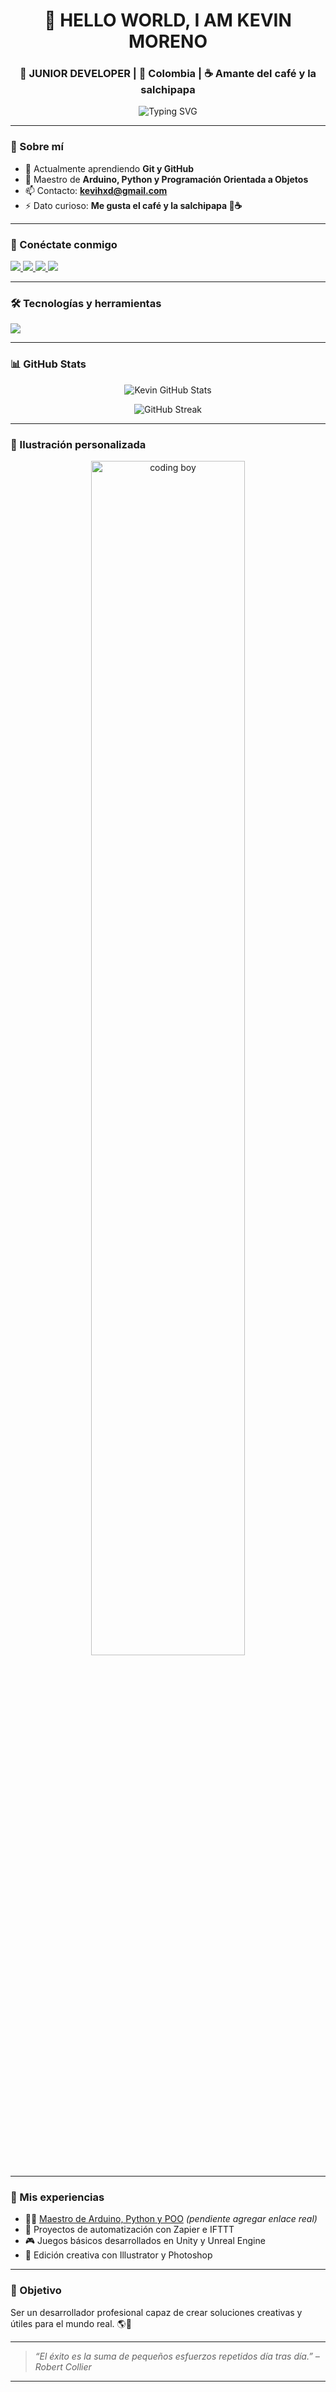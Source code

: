 <h1 align="center">
  👋 HELLO WORLD, I AM KEVIN MORENO
</h1>

<h3 align="center">
  🧠 JUNIOR DEVELOPER | 📍 Colombia | ☕ Amante del café y la salchipapa
</h3>

<p align="center">
  <img src="https://readme-typing-svg.demolab.com?font=Fira+Code&duration=3000&pause=1000&color=00F700&center=true&vCenter=true&multiline=true&width=435&lines=Desarrollador+en+formación;Apasionado+por+la+tecnología+y+el+arte;Bienvenido+a+mi+perfil+de+GitHub!" alt="Typing SVG" />
</p>

---

### 🚀 Sobre mí

- 🌱 Actualmente aprendiendo **Git y GitHub**
- 🧩 Maestro de **Arduino, Python y Programación Orientada a Objetos**
- 📫 Contacto: **kevihxd@gmail.com**
- ⚡ Dato curioso: **Me gusta el café y la salchipapa 🍟☕**

---

### 📱 Conéctate conmigo

<p align="left">
  <a href="https://fb.com/kevin moreno" target="blank">
    <img src="https://img.shields.io/badge/Facebook-1877F2?style=for-the-badge&logo=facebook&logoColor=white" />
  </a>
  <a href="https://instagram.com/kevihxd" target="blank">
    <img src="https://img.shields.io/badge/Instagram-E4405F?style=for-the-badge&logo=instagram&logoColor=white" />
  </a>
  <a href="https://www.youtube.com/c/kevihxd" target="blank">
    <img src="https://img.shields.io/badge/YouTube-FF0000?style=for-the-badge&logo=youtube&logoColor=white" />
  </a>
  <a href="https://discord.gg/5538" target="blank">
    <img src="https://img.shields.io/badge/Discord-7289DA?style=for-the-badge&logo=discord&logoColor=white" />
  </a>
</p>

---

### 🛠️ Tecnologías y herramientas

<p align="left">
  <img src="https://skillicons.dev/icons?i=arduino,python,c,cpp,git,linux,unity,unreal,illustrator,photoshop,androidstudio,blender,zapier,ifttt" />
</p>

---

### 📊 GitHub Stats

<p align="center">
  <img src="https://github-readme-stats.vercel.app/api?username=kevihxd&show_icons=true&theme=radical" alt="Kevin GitHub Stats" />
</p>

<p align="center">
  <img src="https://github-readme-streak-stats.herokuapp.com?user=kevihxd&theme=dark&date_format=M%20j%5B%2C%20Y%5D" alt="GitHub Streak" />
</p>

---

### 🎨 Ilustración personalizada

<p align="center">
  <img src="https://raw.githubusercontent.com/kevinpatel04/kevinpatel04/master/hero.svg" alt="coding boy" width="70%" />
</p>

---

### 📄 Mis experiencias

- 🧑‍🏫 [Maestro de Arduino, Python y POO](#) *(pendiente agregar enlace real)*
- 🧪 Proyectos de automatización con Zapier e IFTTT
- 🎮 Juegos básicos desarrollados en Unity y Unreal Engine
- 🎨 Edición creativa con Illustrator y Photoshop

---

### 🎯 Objetivo

Ser un desarrollador profesional capaz de crear soluciones creativas y útiles para el mundo real. 🌎🚀

---

> *“El éxito es la suma de pequeños esfuerzos repetidos día tras día.” – Robert Collier*

---
